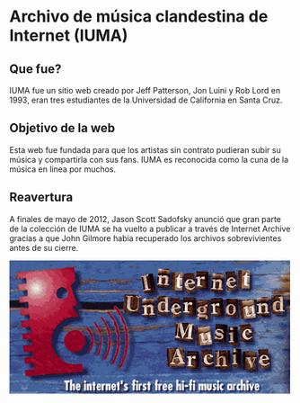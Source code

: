 
# Archivo de música clandestina de Internet (IUMA)

## Que fue? 
IUMA fue un sitio web creado por Jeff Patterson, Jon Luini y Rob Lord en 1993, eran tres estudiantes de la Universidad de California en Santa Cruz.

## Objetivo de la web
Esta web fue fundada para que los artistas sin contrato pudieran subir su música y compartirla con sus fans. 
IUMA es reconocida como la cuna de la música en linea por muchos.

## Reavertura
A finales de  mayo de 2012, Jason Scott Sadofsky anunció que gran parte de la colección de IUMA se ha vuelto a publicar a través de Internet Archive  gracias a que John Gilmore habia recuperado los archivos sobrevivientes antes de su cierre. 
 
![IUMA](iuma.png)




